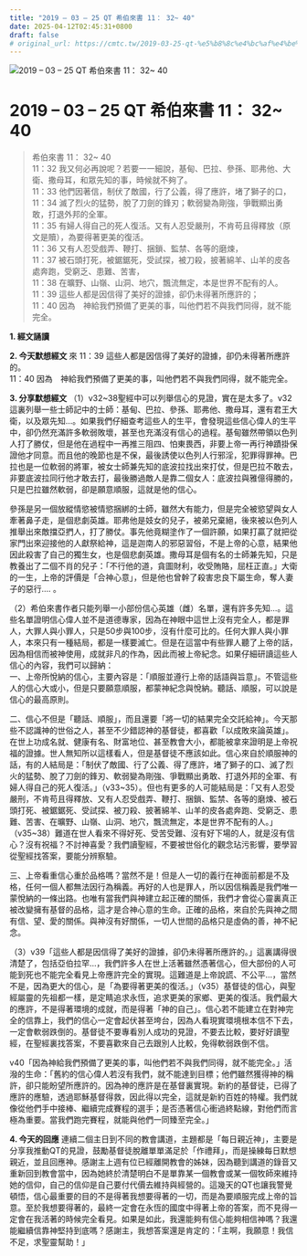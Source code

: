 ```yaml
---
title: "2019 – 03 – 25 QT 希伯來書 11： 32~ 40"
date: 2025-04-12T02:45:31+0800
draft: false
# original_url: https://cmtc.tw/2019-03-25-qt-%e5%b8%8c%e4%bc%af%e4%be%86%e6%9b%b8-11%ef%bc%9a-32-40
---
```


![2019 – 03 – 25 QT 希伯來書 11： 32~ 40](/images/qt.jpg   "2019 – 03 – 25 QT 希伯來書 11： 32~ 40")

# 2019 – 03 – 25 QT 希伯來書 11： 32~ 40

> 希伯來書 11： 32~ 40  
> 11：32 我又何必再說呢？若要一一細說，基甸、巴拉、參孫、耶弗他、大衛、撒母耳，和眾先知的事，時候就不夠了。  
> 11：33 他們因著信，制伏了敵國，行了公義，得了應許，堵了獅子的口，  
> 11：34 滅了烈火的猛勢，脫了刀劍的鋒刃；軟弱變為剛強，爭戰顯出勇敢，打退外邦的全軍。  
> 11：35 有婦人得自己的死人復活。又有人忍受嚴刑，不肯苟且得釋放（原文是贖），為要得著更美的復活。  
> 11：36 又有人忍受戲弄、鞭打、捆鎖、監禁、各等的磨煉，  
> 11：37 被石頭打死，被鋸鋸死，受試探，被刀殺，披著綿羊、山羊的皮各處奔跑，受窮乏、患難、苦害，  
> 11：38 在曠野、山嶺、山洞、地穴，飄流無定，本是世界不配有的人。  
> 11：39 這些人都是因信得了美好的證據，卻仍未得著所應許的；  
> 11：40 因為　神給我們預備了更美的事，叫他們若不與我們同得，就不能完全。

**1. 經文誦讀**

**2.  今天默想經文**
來 11：39 這些人都是因信得了美好的證據，卻仍未得著所應許的。  
11：40 因為　神給我們預備了更美的事，叫他們若不與我們同得，就不能完全。

**3. 分享默想經文**
（1）v32\~38聖經中可以列舉信心的見證，實在是太多了。v32這裏列舉一些士師記中的士師：基甸、巴拉、參孫、耶弗他、撒母耳，還有君王大衛，以及眾先知…。如果我們仔細查考這些人的生平，會發現這些信心偉人的生平中，卻仍然充滿許多軟弱敗壞，甚至也充滿沒有信心的過程。基甸雖然帶領以色列人打了勝仗，但是他在過程中一再推三阻四、怕東畏西，非要上帝一再行神蹟掛保證他才同意。而且他的晚節也是不保，最後誘使以色列人行邪淫，犯罪得罪神。巴拉也是一位軟弱的將軍，被女士師兼先知的底波拉找出來打仗，但是巴拉不敢去，非要底波拉同行他才敢去打，最後勝過敵人是靠二個女人：底波拉與雅億得勝的，只是巴拉雖然軟弱，卻是願意順服，這就是他的信心。

參孫是另一個放縱情慾被情慾捆綁的士師，雖然大有能力，但是完全被慾望與女人牽著鼻子走，是個悲劇英雄。耶弗他是妓女的兒子，被弟兄棄絕，後來被以色列人推舉出來敵擋亞捫人，打了勝仗。事先他竟糊塗作了一個許願，如果打贏了就把從家門出來迎接他的人獻祭給神，這是迦南人的邪惡習俗，不是上帝的心意，結果他因此殺害了自己的獨生女，也是個悲劇英雄。撒母耳是個有名的士師兼先知，只是教養出了二個不肖的兒子：「不行他的道，貪圖財利，收受賄賂，屈枉正直。」大衛的一生，上帝的評價是「合神心意」，但是他也曾幹了殺害忠良下屬生命，奪人妻子的惡行…. 。

（2）希伯來書作者只能列舉一小部份信心英雄（雌）名單，還有許多先知…。這些名單證明信心偉人並不是道德專家，因為在神眼中這世上沒有完全人，都是罪人，大罪人與小罪人，只是50步與100步，沒有什麼可比的。任何大罪人與小罪人，本來只有一種結局，都是一樣要滅亡。但是在這當中有些罪人聽了上帝的話，因為相信而被神使用，成就非凡的作為，因此而被上帝紀念。如果仔細研讀這些人信心的內容，我們可以歸納：  
一、上帝所悅納的信心，主要內容是：「順服並遵行上帝的話語與旨意」。不管這些人的信心大或小，但是只要願意順服，都蒙神紀念與悅納。聽話、順服，可以說是信心的最高原則。

二、信心不但是「聽話、順服」，而且還要「將一切的結果完全交託給神」。今天那些不認識神的世俗之人，甚至不少錯認神的基督徒，都喜歡「以成敗來論英雄」。在世上功成名就、健康有名、財富地位、甚至教會大小，都能被拿來證明是上帝祝福的證據。世人無知所以這樣看人，但是基督徒不應該如此。信心來自於順服神的話，有的人結局是：「制伏了敵國、行了公義、得了應許，堵了獅子的口、滅了烈火的猛勢、脫了刀劍的鋒刃、軟弱變為剛強、爭戰顯出勇敢、打退外邦的全軍、有婦人得自己的死人復活。」（v33\~35）。但也有更多的人可能結局是：「又有人忍受嚴刑，不肯苟且得釋放、又有人忍受戲弄、鞭打、捆鎖、監禁、各等的磨煉、被石頭打死、被鋸鋸死、受試探、被刀殺、披著綿羊、山羊的皮各處奔跑、受窮乏、患難、苦害、在曠野、山嶺、山洞、地穴，飄流無定，本是世界不配有的人。」（v35\~38）難道在世人看來不得好死、受苦受難、沒有好下場的人，就是沒有信心？沒有祝福？不討神喜愛？我們讀聖經，不要被世俗化的觀念玷污影響，要學習從聖經找答案，要能分辨察驗。

三、上帝看重信心重於品格嗎？當然不是！但是人一切的義行在神面前都是不及格，任何一個人都無法因行為稱義。再好的人也是罪人，所以因信稱義是我們唯一蒙悅納的一條出路。也唯有當我們與神建立起正確的關係，我們才會從心靈裏真正被改變擁有基督的品格，這才是合神心意的生命。正確的品格，來自於先與神之間有信、望、愛的關係。與神沒有好關係，一切人世間的品格只是虛偽的善，神不紀念。

（3）v39「這些人都是因信得了美好的證據，卻仍未得著所應許的。」這裏講得很清楚了，包括亞伯拉罕…，我們許多人在世上活著雖然憑著信心，但大部份的人可能到死也不能完全看見上帝應許完全的實現。這難道是上帝說謊、不公平…，當然不是，因為更大的信心，是「為要得著更美的復活。」（v35）基督徒的信心，與聖經屬靈的先祖都一樣，是定睛追求永恆，追求更美的家鄉、更美的復活。我們最大的應許，不是得著環境的成就，而是得著「神的自己」。信心若不能建立在對神完全的信靠上，我們的信心一定會起伏甚至垮台，因為人看現實環境根本信不下去，一定會軟弱跌倒的。基督徒不要專看別人成功的見證，不要去比較，要好好讀聖經，在聖經裏找答案，不要喜歡來自己去跟別人比較，免得軟弱跌倒不信。

v40「因為神給我們預備了更美的事，叫他們若不與我們同得，就不能完全。」活潑的生命：「舊約的信心偉人若沒有我們，就不能達到目標；他們雖然獲得神的稱許，卻只能盼望所應許的。因為神的應許是在基督裏實現。新約的基督徒，已得了應許的應驗，透過耶穌基督得救，因此得以完全，這就是新約百姓的特權。我們就像從他們手中接棒、繼續完成賽程的選手；是否憑著信心衝過終點線，對他們而言極為重要。當我們跑完賽程，就能與他們一同臻至完全。」

**4. 今天的回應**
連續二個主日到不同的教會講道，主題都是「每日親近神」，主要是分享我推動QT的見證，鼓勵基督徒脫離單單滿足於「作禮拜」，而是操練每日默想親近，並且回應神。感謝主上週有位已經離開教會的姊妹，因為聽到講道的錄音又重新回到教會當中，因為她終於清楚明白不是單靠某一個教會或某一個牧師來維持她的信仰，自己的信仰是自己要付代價去維持與經營的。這幾天的QT也讓我警覺頓悟，信心最重要的目的不是得著我想要得著的一切，而是為要順服完成上帝的旨意。至於我想要得著的，最終一定會在永恆的國度中得著上帝的答案，而不見得一定會在我活著的時候完全看見。如果是如此，我還能夠有信心能夠相信神嗎？我還能繼續信靠神堅持到底嗎？感謝主，我想答案還是肯定的：「主啊，我願意！我信不足，求聖靈幫助！」
